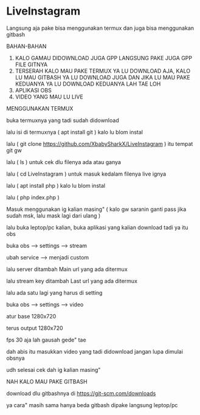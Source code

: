 # LiveInstagram

Langsung aja pake bisa menggunakan termux dan juga bisa menggunakan gitbash

BAHAN-BAHAN
1. KALO GAMAU DIDOWNLOAD JUGA GPP LANGSUNG PAKE JUGA GPP FILE GITNYA
2. TERSERAH KALO MAU PAKE TERMUX YA LU DOWNLOAD AJA, KALO LU MAU GITBASH YA LU DOWNLOAD JUGA DAN JIKA LU MAU PAKE KEDUANYA YA LU DOWNLOAD KEDUANYA LAH TAE LOH
3. APLIKASI OBS
4. VIDEO YANG MAU LU LIVE 

MENGGUNAKAN TERMUX

buka termuxnya yang tadi sudah didownload 

lalu isi di termuxnya ( apt install git ) kalo lu blom instal

lalu ( git clone https://github.com/XbabySharkX/LiveInstagram ) itu tempat git gw 

lalu ( ls ) untuk cek dlu filenya ada atau ganya 

lalu ( cd LiveInstagram ) untuk masuk kedalam filenya live ignya

lalu ( apt install php ) kalo lu blom instal

lalu ( php index.php ) 

Masuk menggunakan ig kalian masing" ( kalo gw saranin ganti pass jika sudah msk, lalu mask lagi dari ulang )

lalu buka leptop/pc kalian, buka aplikasi yang kalian download tadi ya itu obs

buka obs --> settings --> stream 

ubah service --> menjadi custom

lalu server ditambah Main url yang ada ditermux

lalu stream key ditambah Last url yang ada ditermux

lalu ada satu lagi yang harus di setting

buka obs --> settings --> video

atur base 1280x720

terus output 1280x720

fps 30 aja lah gausah gede" tae 

dah abis itu masukkan video yang tadi didownload jangan lupa dimulai obsnya 

udh selesai cek dah ig kalian masing"


NAH KALO MAU PAKE GITBASH

download dlu gitbashnya di https://git-scm.com/downloads

ya cara" masih sama hanya beda gitbash dipake langsung leptop/pc
